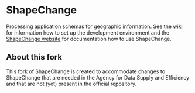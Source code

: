 # ShapeChange
Processing application schemas for geographic information. See the [wiki](https://github.com/ShapeChange/ShapeChange/wiki) for information how to set up the development environment and the [ShapeChange website](http://shapechange.net) for documentation how to use ShapeChange.

## About this fork
This fork of ShapeChange is created to accommodate changes to ShapeChange that are needed in the Agency for Data Supply and Efficiency and that are not (yet) present in the official repository.